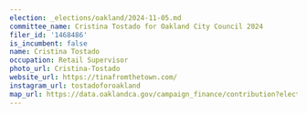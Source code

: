 ```yaml
---
election: _elections/oakland/2024-11-05.md
committee_name: Cristina Tostado for Oakland City Council 2024
filer_id: '1468486'
is_incumbent: false
name: Cristina Tostado
occupation: Retail Supervisor
photo_url: Cristina-Tostado
website_url: https://tinafromthetown.com/
instagram_url: tostadoforoakland
map_url: https://data.oaklandca.gov/campaign_finance/contribution?electionYear=2024&candidates=1468486&since=2021-07-07&until=2024-08-09
---
```

